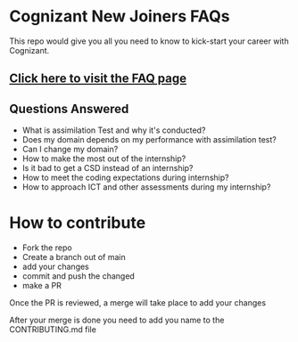 # Cognizant New Joiners FAQs
This repo would give you all you need to know to kick-start your career with Cognizant.

## [Click here to visit the FAQ page](https://santhoshkumard11.github.io/Cognizant-New-Joiners-FAQs)

## Questions Answered
- What is assimilation Test and why it's conducted?
- Does my domain depends on my performance with assimilation test?
- Can I change my domain?
- How to make the most out of the internship?
- Is it bad to get a CSD instead of an internship?
- How to meet the coding expectations during internship?
- How to approach ICT and other assessments during my internship?


# How to contribute
- Fork the repo
- Create a branch out of main
- add your changes
- commit and push the changed
- make a PR

Once the PR is reviewed, a merge will take place to add your changes

After your merge is done you need to add you name to the CONTRIBUTING.md file


